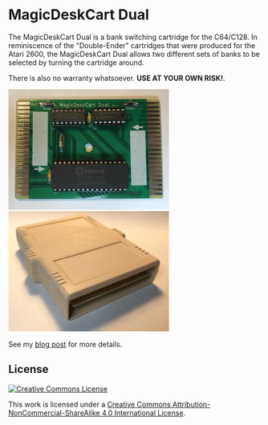 # MagicDeskCart Dual

The MagicDeskCart Dual is a bank switching cartridge for the C64/C128. In reminiscence of the "Double-Ender" cartridges that were produced for the Atari 2600, the MagicDeskCart Dual allows two different sets of banks to be selected by turning the cartridge around.

There is also no warranty whatsoever. **USE AT YOUR OWN RISK!**.

![MagicDeskCart Dual Rev.1 Front](media/magic-desk-cart-dual-rev1-front.jpg)
![MagicDeskCart Dual Rev.1 Case](media/magic-desk-cart-dual-rev1-case.jpg)


See my [blog post](https://www.hackup.net/2019/07/bank-switching-cartridges/) for more details.


## License
[![Creative Commons License](https://i.creativecommons.org/l/by-nc-sa/4.0/88x31.png)
](http://creativecommons.org/licenses/by-nc-sa/4.0/)

This work is licensed under a
[Creative Commons Attribution-NonCommercial-ShareAlike 4.0 International License](http://creativecommons.org/licenses/by-nc-sa/4.0/).
